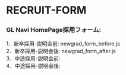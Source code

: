 # RECRUIT-FORM
### GL Navi HomePage採用フォーム: <br />
1．新卒採用-説明会前: newgrad_form_before.js          <br />
2．新卒採用-説明会後: newgrad_form_after.js          <br />
3．中途採用-説明会前:             <br />
4．中途採用-説明会後:             <br />
